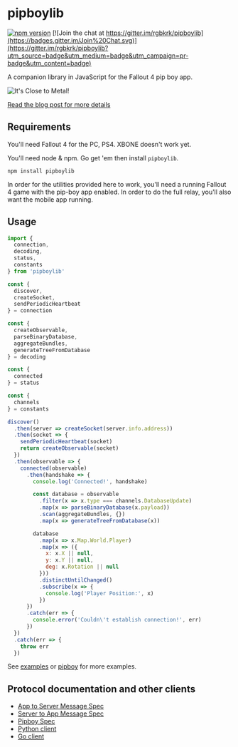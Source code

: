 # pipboylib

[![npm version](https://badge.fury.io/js/pipboylib.svg)](https://badge.fury.io/js/pipboylib) [![Join the chat at https://gitter.im/rgbkrk/pipboylib](https://badges.gitter.im/Join%20Chat.svg)](https://gitter.im/rgbkrk/pipboylib?utm_source=badge&utm_medium=badge&utm_campaign=pr-badge&utm_content=badge)

A companion library in JavaScript for the Fallout 4 pip boy app.

![It's Close to Metal!](https://8d8dcdd952aa2708c2ff-519cda130c91226e76017ae910bdb276.ssl.cf1.rackcdn.com/close-to-metal-ba0f30d76e986ef9fa02e7fbb1c3a8a954b268777325adf87250e3f0cfc4ef17.png)

[Read the blog post for more details](https://getcarina.com/blog/fallout-4-service-discovery-and-relay)

## Requirements

You'll need Fallout 4 for the PC, PS4. XBONE doesn't work yet.

You'll need node & npm. Go get 'em then install `pipboylib`.

```
npm install pipboylib
```

In order for the utilities provided here to work, you'll need a running Fallout 4 game with the pip-boy app enabled. In order to do the full relay, you'll also want the mobile app running.

## Usage

```javascript
import {
  connection,
  decoding,
  status,
  constants
} from 'pipboylib'

const {
  discover,
  createSocket,
  sendPeriodicHeartbeat
} = connection

const {
  createObservable,
  parseBinaryDatabase,
  aggregateBundles,
  generateTreeFromDatabase
} = decoding

const {
  connected
} = status

const {
  channels
} = constants

discover()
  .then(server => createSocket(server.info.address))
  .then(socket => {
    sendPeriodicHeartbeat(socket)
    return createObservable(socket)
  })
  .then(observable => {
    connected(observable)
      .then(handshake => {
        console.log('Connected!', handshake)

        const database = observable
          .filter(x => x.type === channels.DatabaseUpdate)
          .map(x => parseBinaryDatabase(x.payload))
          .scan(aggregateBundles, {})
          .map(x => generateTreeFromDatabase(x))

        database
          .map(x => x.Map.World.Player)
          .map(x => ({
            x: x.X || null,
            y: x.Y || null,
            deg: x.Rotation || null
          }))
          .distinctUntilChanged()
          .subscribe(x => {
            console.log('Player Position:', x)
          })
      })
      .catch(err => {
        console.error('Couldn\'t establish connection!', err)
      })
  })
  .catch(err => {
    throw err
  })

```

See [examples](examples) or [pipboy](https://github.com/rgbkrk/pipboy) for more
examples.

## Protocol documentation and other clients

* [App to Server Message Spec](docs/app-msg-spec.md)
* [Server to App Message Spec](docs/server-msg-spec.md)
* [Pipboy Spec](https://github.com/mattbaker/pipboyspec)
* [Python client](https://github.com/NimVek/pipboy)
* [Go client](https://github.com/nkatsaros/pipboygo)
